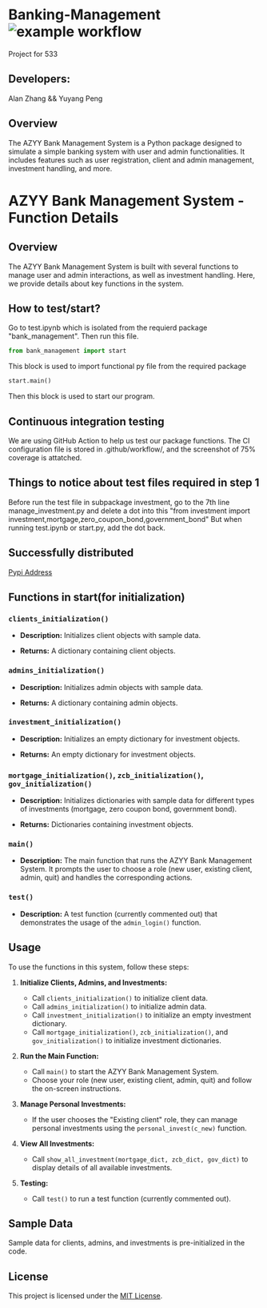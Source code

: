 # Banking-Management ![example workflow](https://github.com/pengyuyang-315/step3_banking_management/actions/workflows/python-app.yml/badge.svg)
Project for 533

## Developers:
Alan Zhang && Yuyang Peng

## Overview
The AZYY Bank Management System is a Python package designed to simulate a simple banking system with user and admin functionalities. It includes features such as user registration, client and admin management, investment handling, and more.

# AZYY Bank Management System - Function Details

## Overview

The AZYY Bank Management System is built with several functions to manage user and admin interactions, as well as investment handling. Here, we provide details about key functions in the system.

## How to test/start?
Go to test.ipynb which is isolated from the requierd package "bank_management".
Then run this file.

```python
from bank_management import start
```
This block is used to import functional py file from the required package

```python
start.main()
```
Then this block is used to start our program.

## Continuous integration testing
We are using GitHub Action to help us test our package functions. The CI configuration file is stored in .github/workflow/, and the screenshot of 75% coverage is attatched.

## Things to notice about test files required in step 1
Before run the test file in subpackage investment, go to the 7th line manage_investment.py and delete a dot
into this "from investment import investment,mortgage,zero_coupon_bond,government_bond"
But when running test.ipynb or start.py, add the dot back.

## Successfully distributed
[Pypi Address](https://pypi.org/project/bank-management/)

## Functions in start(for initialization)

### `clients_initialization()`

- **Description:** Initializes client objects with sample data.

- **Returns:** A dictionary containing client objects.

### `admins_initialization()`

- **Description:** Initializes admin objects with sample data.

- **Returns:** A dictionary containing admin objects.

### `investment_initialization()`

- **Description:** Initializes an empty dictionary for investment objects.

- **Returns:** An empty dictionary for investment objects.

### `mortgage_initialization()`, `zcb_initialization()`, `gov_initialization()`

- **Description:** Initializes dictionaries with sample data for different types of investments (mortgage, zero coupon bond, government bond).

- **Returns:** Dictionaries containing investment objects.

### `main()`

- **Description:** The main function that runs the AZYY Bank Management System. It prompts the user to choose a role (new user, existing client, admin, quit) and handles the corresponding actions.

### `test()`

- **Description:** A test function (currently commented out) that demonstrates the usage of the `admin_login()` function.


## Usage

To use the functions in this system, follow these steps:

1. **Initialize Clients, Admins, and Investments:**
   - Call `clients_initialization()` to initialize client data.
   - Call `admins_initialization()` to initialize admin data.
   - Call `investment_initialization()` to initialize an empty investment dictionary.
   - Call `mortgage_initialization()`, `zcb_initialization()`, and `gov_initialization()` to initialize investment dictionaries.

2. **Run the Main Function:**
   - Call `main()` to start the AZYY Bank Management System.
   - Choose your role (new user, existing client, admin, quit) and follow the on-screen instructions.

3. **Manage Personal Investments:**
   - If the user chooses the "Existing client" role, they can manage personal investments using the `personal_invest(c_new)` function.

4. **View All Investments:**
   - Call `show_all_investment(mortgage_dict, zcb_dict, gov_dict)` to display details of all available investments.

5. **Testing:**
   - Call `test()` to run a test function (currently commented out).

## Sample Data

Sample data for clients, admins, and investments is pre-initialized in the code.

## License

This project is licensed under the [MIT License](LICENSE).





